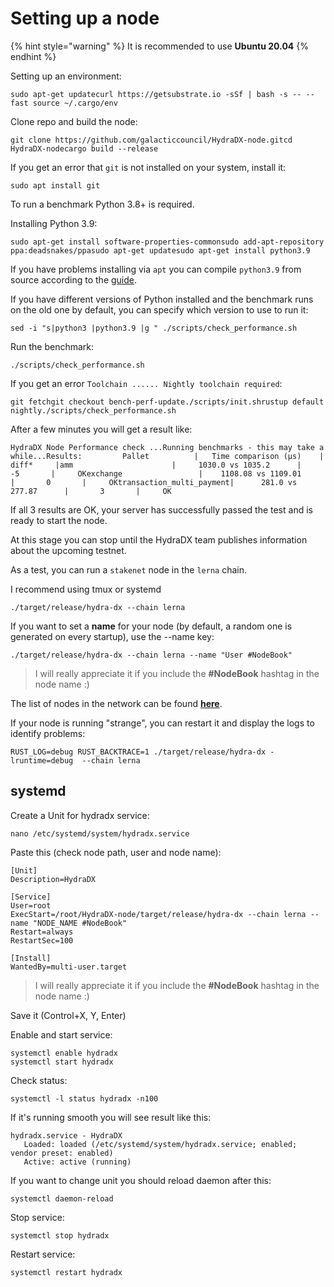 # Setting up a node

{% hint style="warning" %}
It is recommended to use **Ubuntu 20.04**
{% endhint %}

Setting up an environment:

```text
sudo apt-get updatecurl https://getsubstrate.io -sSf | bash -s -- --fast source ~/.cargo/env
```

Clone repo and build the node:

```text
git clone https://github.com/galacticcouncil/HydraDX-node.gitcd HydraDX-nodecargo build --release
```

If you get an error that `git` is not installed on your system, install it:

```text
sudo apt install git
```

To run a benchmark Python 3.8+ is required.‌

Installing Python 3.9:

```text
sudo apt-get install software-properties-commonsudo add-apt-repository ppa:deadsnakes/ppasudo apt-get updatesudo apt-get install python3.9
```

If you have problems installing via `apt` you can compile `python3.9` from source according to the [guide](https://linuxize.com/post/how-to-install-python-3-9-on-ubuntu-20-04/#installing-python-39-on-ubuntu-from-source).‌

If you have different versions of Python installed and the benchmark runs on the old one by default, you can specify which version to use to run it:

```text
sed -i "s|python3 |python3.9 |g " ./scripts/check_performance.sh
```

Run the benchmark:

```text
./scripts/check_performance.sh
```

If you get an error `Toolchain ...... Nightly toolchain required`:

```text
git fetchgit checkout bench-perf-update./scripts/init.shrustup default nightly./scripts/check_performance.sh
```

After a few minutes you will get a result like:

```text
HydraDX Node Performance check ...Running benchmarks - this may take a while...Results:         Pallet          |   Time comparison (µs)    |     diff*     |amm                      |     1030.0 vs 1035.2      |      -5       |     OKexchange                 |    1108.08 vs 1109.01     |       0       |     OKtransaction_multi_payment|      281.0 vs 277.87      |       3       |     OK
```

If all 3 results are OK, your server has successfully passed the test and is ready to start the node.

At this stage you can stop until the HydraDX team publishes information about the upcoming testnet.

As a test, you can run a `stakenet` node in the `lerna` chain.

I recommend using tmux or systemd

```text
./target/release/hydra-dx --chain lerna
```

If you want to set a **name** for your node \(by default, a random one is generated on every startup\), use the --name key:

```text
./target/release/hydra-dx --chain lerna --name "User #NodeBook"
```

> I will really appreciate it if you include the **\#NodeBook** hashtag in the node name :\)

The list of nodes in the network can be found [**here**](https://telemetry.polkadot.io/#list/HydraDX%20Snakenet).‌

If your node is running "strange", you can restart it and display the logs to identify problems:

```text
RUST_LOG=debug RUST_BACKTRACE=1 ./target/release/hydra-dx -lruntime=debug  --chain lerna
```

## systemd

Create a Unit for hydradx service:

```text
nano /etc/systemd/system/hydradx.service
```

Paste this \(check node path, user and node name\):

```text
[Unit]
Description=HydraDX

[Service]
User=root
ExecStart=/root/HydraDX-node/target/release/hydra-dx --chain lerna --name "NODE_NAME #NodeBook"
Restart=always
RestartSec=100

[Install]
WantedBy=multi-user.target
```

> I will really appreciate it if you include the **\#NodeBook** hashtag in the node name :\)

Save it \(Control+X, Y, Enter\)

Enable and start service:

```text
systemctl enable hydradx
systemctl start hydradx
```

Check status:

```text
systemctl -l status hydradx -n100
```

If it's running smooth you will see result like this:

```text
hydradx.service - HydraDX
   Loaded: loaded (/etc/systemd/system/hydradx.service; enabled; vendor preset: enabled)
   Active: active (running)
```



If you want to change unit you should reload daemon after this:

```text
systemctl daemon-reload
```

Stop service:

```text
systemctl stop hydradx
```

Restart service:

```text
systemctl restart hydradx
```
